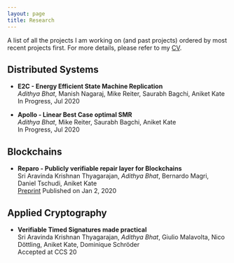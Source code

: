 ```yaml
---
layout: page
title: Research
---
```


A list of all the projects I am working on (and past projects) ordered by most recent projects first.
For more details, please refer to my [CV]().

## Distributed Systems

- **E2C - Energy Efficient State Machine Replication**  
*Adithya Bhat*, Manish Nagaraj, Mike Reiter, Saurabh Bagchi, Aniket Kate  
In Progress, Jul 2020

- **Apollo - Linear Best Case optimal SMR**  
*Adithya Bhat*, Mike Reiter, Saurabh Bagchi, Aniket Kate  
In Progress, Jul 2020

## Blockchains

- **Reparo - Publicly verifiable repair layer for Blockchains**  
Sri Aravinda Krishnan Thyagarajan, *Adithya Bhat*, Bernardo Magri, Daniel Tschudi, Aniket Kate  
[Preprint](https://arxiv.org/abs/2001.00486) Published on Jan 2, 2020

## Applied Cryptography

- **Verifiable Timed Signatures made practical**  
Sri Aravinda Krishnan Thyagarajan, *Adithya Bhat*, Giulio Malavolta, Nico Döttling, Aniket Kate, Dominique Schröder  
Accepted at CCS 20

